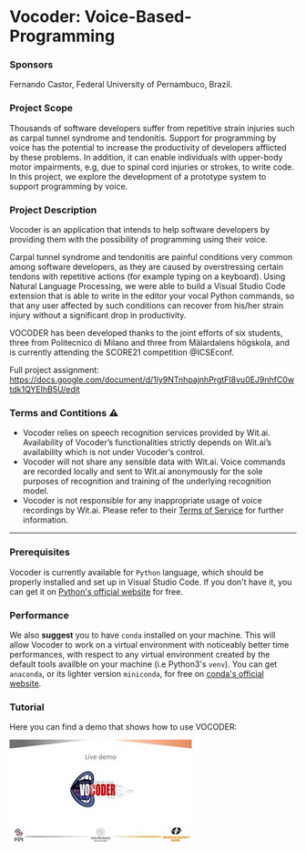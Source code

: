 # Vocoder: Voice-Based-Programming

### Sponsors 
Fernando Castor, Federal University of Pernambuco, Brazil.

### Project Scope
Thousands of software developers suffer from repetitive strain injuries such as carpal tunnel syndrome and tendonitis. Support for programming by voice has the potential to increase the productivity of developers afflicted by these problems. In addition, it can enable individuals with upper-body motor impairments, e.g, due to spinal cord injuries or strokes, to write code. In this project, we explore the development of a prototype system to support programming by voice.
 
### Project Description		
Vocoder is an application that intends to help software developers by providing them with the possibility of programming using their voice.

Carpal tunnel syndrome and tendonitis are painful conditions very common among software developers, as they are caused by overstressing certain tendons with repetitive actions (for example typing on a keyboard).
Using Natural Language Processing, we were able to build a Visual Studio Code extension that is able to write in the editor your vocal Python commands, so that any user affected by such conditions can recover from his/her strain injury without a significant drop in productivity.

VOCODER has been developed thanks to the joint efforts of six students, three from Politecnico di Milano and three from Mälardalens högskola, and is currently attending the SCORE21 competition @ICSEconf.

Full project assignment: https://docs.google.com/document/d/1ly9NTnhpajnhPrgtFI8vu0EJ9nhfC0wtdk1QYEIhB5U/edit

### Terms and Contitions **⚠️** 
 - Vocoder relies on speech recognition services provided by Wit.ai. Availability of Vocoder’s functionalities strictly depends on Wit.ai’s availability which is not under Vocoder’s control.
- Vocoder will not share any sensible data with Wit.ai. Voice commands are recorded locally and sent to Wit.ai anonymously for the sole purposes of recognition and training of the underlying recognition model.
- Vocoder is not responsible for any inappropriate usage of voice recordings by Wit.ai. Please refer to their [Terms of Service](https://wit.ai/terms) for further information.
***
### Prerequisites
Vocoder is currently available for `Python` language, which should be properly installed and set up in Visual Studio Code. If you don't have it, you can get it on [Python's official website](https://www.python.org/downloads/) for free.
### Performance
We also **suggest** you to have `conda` installed on your machine. This will allow Vocoder to work on a virtual environment with noticeably better time performances, with respect to any virtual environment created by the default tools availble on your machine (i.e Python3's `venv`). You can get `anaconda`, or its lighter version `miniconda`, for free on [conda's official website](https://docs.conda.io/projects/conda/en/latest/user-guide/install/download.html).

### Tutorial
Here you can find a demo that shows how to use VOCODER:

[![Tutorial](https://raw.githubusercontent.com/FrancescoAmorosini/Voice-Based-Programming/main/vocoder/style/tutorial.jpg)](https://www.youtube.com/watch?v=VJDOLsqvzjY) 
